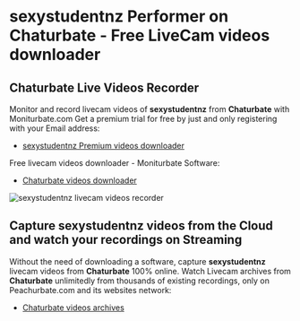 # sexystudentnz Performer on Chaturbate - Free LiveCam videos downloader

## Chaturbate Live Videos Recorder

Monitor and record livecam videos of **sexystudentnz** from **Chaturbate** with Moniturbate.com
Get a premium trial for free by just and only registering with your Email address:
* [sexystudentnz Premium videos downloader](https://moniturbate.com/request-demo-licence-key.html)

Free livecam videos downloader - Moniturbate Software:
* [Chaturbate videos downloader](https://moniturbate.com/moniturbate-download-software.html)

![sexystudentnz livecam videos recorder](https://peachurnet.com/templates/moniturbate-software.png)


## Capture sexystudentnz videos from the Cloud and watch your recordings on Streaming

Without the need of downloading a software, capture **sexystudentnz** livecam videos from **Chaturbate** 100% online.
Watch Livecam archives from **Chaturbate** unlimitedly from thousands of existing recordings, only on Peachurbate.com and its websites network:
* [Chaturbate videos archives](https://peachurnet.com/)